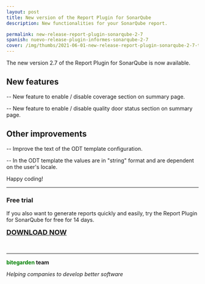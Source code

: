 ```yaml
---
layout: post
title: New version of the Report Plugin for SonarQube
description: New functionalities for your SonarQube report.

permalink: new-release-report-plugin-sonarqube-2-7
spanish: nuevo-release-plugin-informes-sonarqube-2-7
cover: /img/thumbs/2021-06-01-new-release-report-plugin-sonarqube-2-7-thumb.png
---
```


The new version 2.7 of the Report Plugin for SonarQube is now available.

## New features


-- New feature to enable / disable coverage section on summary page.

-- New feature to enable / disable quality door status section on summary page.


## Other improvements

-- Improve the text of the ODT template configuration.

-- In the ODT template the values are in "string" format and are dependent on the user's locale.

Happy coding!

<hr>

### Free trial

If you also want to generate reports quickly and easily, try the Report Plugin for SonarQube for free for 14 days.

<a href = "/sonarqube-report-trial-form" class = "btn btn-primary btn-call-to-action fancybox" style = "font-weight: bold; font-size: 18px;text-transform: uppercase; "> download now </a>
<br>

<br>


---
**<span style="color: green">bitegarden</span> team**

_Helping companies to develop better software_
